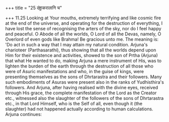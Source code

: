 +++
title = "25 दंष्ट्राकरालानि च"

+++
11.25 Looking at Your mouths, extremely terrifying and like cosmic fire at the end of the universe, and operating for the destruction of everything, I have lost the sense of recognising the arters of the sky,
nor do I feel happy and peaceful. O Abode of all the worlds, O Lord of all the Devas, namely, O Overlord of even gods like Brahma! Be gracious unto me. The meaning is: 'Do act in such a way that I may attain my natural condition. Arjuna's charioteer (Parthasarathi), thus showing that all the worlds depend upon Him for their existence and activities,
showed to the son of Prtha (Arjuna) that what He wanted to do, making Arjuna a mere instrument of His, was to lighten the burden of the earth through the destruction of all those who were of Asuric manifestations and who, in the guise of kings, were presenting themselves as the sons of Dhrtarastra and their followers. Many such embodiments of Asuras were present also in the ranks of Yudhisthira's followers. And Arjuna, after having realised with the divine eyes, received through His grace, the complete manifestation of the Lord as the Creator etc., witnessed also the slaughter of the followers of the sons of Dhrtarastra etc., in that Lord Himself, who is the Self of all, even though it (the slaughter) had not happened actually according to human calculations. Arjuna continues:
